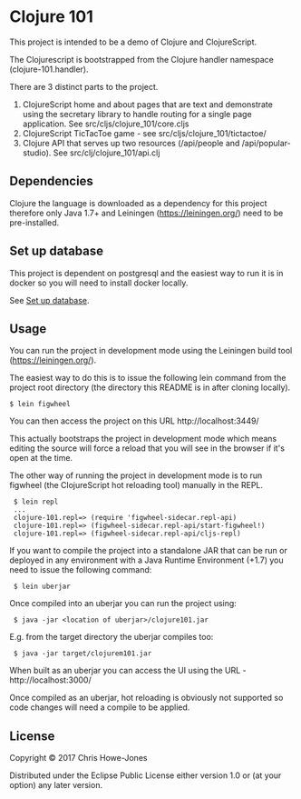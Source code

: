 # Clojure 101

This project is intended to be a demo of Clojure and ClojureScript.

The Clojurescript is bootstrapped from the Clojure handler namespace
(clojure-101.handler).

There are 3 distinct parts to the project.

1. ClojureScript home and about pages that are text and demonstrate
   using the secretary library to handle routing for a single page
   application. See src/cljs/clojure_101/core.cljs
2. ClojureScript TicTacToe game - see src/cljs/clojure_101/tictactoe/
3. Clojure API that serves up two resources (/api/people and
   /api/popular-studio). See src/clj/clojure_101/api.clj

## Dependencies

Clojure the language is downloaded as a dependency for this project
therefore only Java 1.7+ and Leiningen (https://leiningen.org/) need to be pre-installed.

## Set up database

This project is dependent on postgresql and the easiest way to run it is in docker so you will need to install docker
locally.

See [Set up database](./set-up-database.org).


 
## Usage

You can run the project in development mode using the Leiningen build
tool (https://leiningen.org/).

The easiest way to do this is to issue the following lein command from
the project root directory (the directory this README is in after
cloning locally).

    $ lein figwheel

You can then access the project on this URL http://localhost:3449/

This actually bootstraps the project in development mode which means
editing the source will force a reload that you will see in the
browser if it's open at the time.

The other way of running the project in development mode is to run
figwheel (the ClojureScript hot reloading tool) manually in the REPL.

     $ lein repl
     ...
     clojure-101.repl=> (require 'figwheel-sidecar.repl-api)
     clojure-101.repl=> (figwheel-sidecar.repl-api/start-figwheel!)
     clojure-101.repl=> (figwheel-sidecar.repl-api/cljs-repl)

If you want to compile the project into a standalone JAR that can be
run or deployed in any environment with a Java Runtime Environment
(+1.7) you need to issue the following command:

     $ lein uberjar

Once compiled into an uberjar you can run the project using:

     $ java -jar <location of uberjar>/clojure101.jar

E.g. from the target directory the uberjar compiles too:

     $ java -jar target/clojurem101.jar

When built as an uberjar you can access the UI using the URL -
http://localhost:3000/

Once compiled as an uberjar, hot reloading is obviously not supported
so code changes will need a compile to be applied.

## License

Copyright © 2017 Chris Howe-Jones

Distributed under the Eclipse Public License either version 1.0 or (at
your option) any later version.
